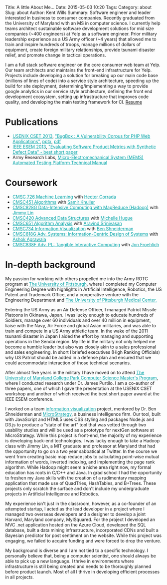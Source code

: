 Title: A little About Me…
Date: 2015-05-03 10:20
Tags:
Category: about
Slug: about
Author: Kent Wills
Summary: Software engineer and leader interested in business to consumer companies.  Recently graduated from the University of Maryland with an MS in computer science.  I currently help teams architect sustainable software development solutions for mid size companies (~400 engineers) at Yelp as a software engineer.  Prior military leadership experience as a US Army officer (~4 years) that allowed me to train and inspire hundreds of troops, manage millions of dollars of equipment, create foreign military relationships, provide tsunami disaster relief, and promote change in tactical operations. 


I am a full stack software engineer on the core consumer web team at Yelp. Our team architects and maintains the front-end infrastructure for Yelp. Projects include developing a solution for breaking up our main code base (millions of lines of code) into a service style architecture, speeding up the build for site deployment, determining/implementing a way to provide google analytics in our service style architecture, defining the front end development ecosystem, setting up infrastructure that improves code quality, and developing the main testing framework for CI. [Resume]({filename}/pdf/resume.pdf)

Publications
===
<ul>
    <li><span style="line-height: 13px;"><a style="color: #00a4a7;" href="https://www.usenix.org/conference/cset13">USENIX CSET 2013</a>, <a style="color: #00a4a7;" title="BugBox" href="http://0b4af6cdc2f0c5998459-c0245c5c937c5dedcca3f1764ecc9b2f.r43.cf2.rackcdn.com/11921-cset13-nilson.pdf">"BugBox : A Vulnerability Corpus for PHP Web Applications"</a>, <a style="color: #00a4a7;" title=".PPTX" href="http://www.kentwills.com/wp-content/uploads/2013/08/BugBox-minus-notes.pptx">pptx</a>, <a style="color: #00a4a7;" title=".PDF" href="http://www.kentwills.com/wp-content/uploads/2013/08/BugBox-minus-notes.pdf">pdf</a></span></li>
    <li><span style="line-height: 13px;"><a style="color: #00a4a7;" href="http://umbc.edu/eseiw2013/esem/">IEEE ESEM 2013</a>, <a style="color: #00a4a7;" href="http://ieeexplore.ieee.org/xpl/articleDetails.jsp?tp=&amp;arnumber=6681361&amp;queryText%3DEvaluating+Software+Product+Metrics+with+Synthetic+Defect+Data">"Evaluating Software Product Metrics with Synthetic Defect Data" - best short paper</a></span></li>
    <li>Army Research Labs, <a style="color: #00a4a7;" href="http://www.dtic.mil/dtic/tr/fulltext/u2/a568741.pdf">Micro-Electromechanical System (MEMS) Automated Testing Platform Technical Manual</a></li>
</ul>

Coursework
===
<ul>
    <li><a style="color: #00a4a7;" href="http://cbcb.umd.edu/~hcorrada/PML/">CMSC 726 Machine Learning</a> with <a style="color: #00a4a7;" href="http://www.cbcb.umd.edu/~hcorrada/">Hector Corrada</a></li>
    <li><a style="color: #00a4a7;" href="http://www.cs.umd.edu/class/spring2013/cmsc451/index.html">CMSC451 Algorithms</a> with <a style="color: #00a4a7;" href="http://www.cs.umd.edu/~samir/">Samir Khuller</a></li>
    <li><a style="color: #00a4a7;" href="http://lintool.github.com/MapReduce-course-2013s/overview.html">CMSC828G Data-Intensive Computing with MapReduce (Hadoop)</a> with <a style="color: #00a4a7;" href="http://www.umiacs.umd.edu/~jimmylin/">Jimmy Lin</a></li>
    <li><a style="color: #00a4a7;" href="http://www.cs.umd.edu/class/summer2013/cmsc420/">CMSC420 Advanced Data Structures</a> with <a style="color: #00a4a7;" href="http://www.cs.umd.edu/~meesh/">Michelle Hugue</a></li>
    <li><a style="color: #00a4a7;" href="http://www.cs.umd.edu/class/fall2013/cmsc651/">CMSC651 Algorithm Analysis</a><span style="line-height: 13px;"> with </span><a style="color: #00a4a7;" href="http://www.cs.umd.edu/~srin/">Aravind Srinivasan</a></li>
    <li><a style="color: #00a4a7;" href="https://wiki.cs.umd.edu/cmsc734/index.php?title=Main_Page">CMSC734 Information Visualization</a> with <a style="color: #00a4a7;" href="http://www.cs.umd.edu/~ben/">Ben Shneiderman</a></li>
    <li><a style="color: #00a4a7;" href="http://www.cs.umd.edu/class/spring2014/cmsc818g/">CMSC818G Adv. Systems: Information-Centric Design of Systems</a> with <a style="color: #00a4a7;" href="http://www.cs.umd.edu/~agrawala/">Ashok Agrawala</a></li>
    <li><a style="color: #00a4a7;" href="http://cmsc838f-s14.wikispaces.com/">CMSC838F Adv. PL: Tangible Interactive Computing</a> with <a style="color: #00a4a7;" href="http://www.cs.umd.edu/~jonf/">Jon Froehlich</a></li>
</ul>

In-depth background
===

My passion for working with others propelled me into the Army ROTC program at <a style="color: #00a4a7;" href="http://www.pitt.edu/">The University of Pittsburgh</a>, where I completed my Computer Engineering Degree with highlights in Artificial Intelligence, Robotics, the US Patent and Trademark Office, and a cooperative venture with the Engineering Department and <a style="color: #00a4a7;" href="http://www.upmc.com/Pages/default.aspx">The University of Pittsburgh Medical Center.</a>

Entering the US Army as an Air Defense Officer, I managed Patriot Missile Platoons in Okinawa, Japan. I was lucky enough to educate hundreds of Soldiers, manage over 60 individuals and over 40 million in equipment, liaise with the Navy, Air Force and global Asian militaries, and was able to train and compete in a US Army athletic team. In the wake of the 2011 tsunami disaster in Japan I aided the effort by managing and supporting operations in the Sendai region. My life in the military not only helped me become a humble leader but also was closely akin to a sales professional and sales engineering. In short I briefed executives (High Ranking Officials) why US Patriot should be added in a defense plan and ensured that we could accommodate interaction of those technical scenarios.

After almost five years in the military I have moved on to attend <a style="color: #00a4a7;" href="http://www.cs.umd.edu/">The University of Maryland College Park Computer Science Master's Program</a>, where I conducted research under Dr. James Purtilo. I am a co-author of three papers, one of which I gave the presentation at the USENIX CSET workshop and another of which received the best short paper award at the IEEE ESEM conference.

I worked on a team <a style="color: #00a4a7;" href="http://www.kentwills.com/cflow">information visualization</a> project, mentored by Dr. Ben Shneiderman and <a style="color: #00a4a7;" href="http://www.microstrategy.com/">MicroStrategy</a>, a business intelligence firm. Our tool, built with JavaScript and HTML5 uses CSS styling and packages Node.js and D3.js to produce a "state of the art" tool that was vetted through two usability studies and will be used as a prototype for nextGen software at MicroStrategy. While this project is front-end, the majority of my experience is developing back-end technologies. I was lucky enough to take a Hadoop class with Jimmy Lin, a MIT graduate and professor at Maryland that had the opportunity to go on a two year sabbatical at Twitter. In the course we went from creating basic map reduce jobs to calculating point-wise mutual information of words, inverted indexing, and implementing the page rank algorithm. While Hadoop might seem a niche area right now, my formal education has roots in C/C++ and Java. In grad school I had the opportunity to freshen my Java skills with the creation of a rudimentary mapping application that made use of QuadTries, HashTables, and B+Trees. These projects only scratch the surface and don't include my undergraduate projects in Artificial Intelligence and Robotics.

My experience isn't just in the classroom, however, as a co-founder of an attempted startup, I acted as the lead developer in a project where I managed two overseas developers and a designer to develop a joint Harvard, Maryland company, MyISquared. For the project I developed an MVC .net application hosted on the Azure Cloud, developed the SQL database, built a data mining infrastructure, incorporated CDNs and built a Bayesian predictor for post sentiment on the website. While this project was engaging, we failed to acquire funding and were forced to drop the venture. 

My background is diverse and I am not tied to a specific technology. I personally believe that, being a computer scientist, one should always be able to pick up a new language. I thrive in environments where infrastructure is still being created and needs to be thoroughly planned before product launch. Most of all I thrive in developing efficient processes in all projects.